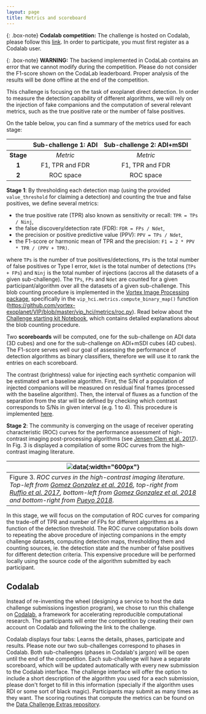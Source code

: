 ```yaml
---
layout: page
title: Metrics and scoreboard
---
```


{: .box-note}
**Codalab competition:** The challenge is hosted on Codalab, please follow this [link](https://competitions.codalab.org/competitions/20693). In order to participate, you must first register as a Codalab user.

{: .box-note}
**WARNING:** The backend implemented in CodaLab contains an error that we cannot modify during the competition. Please do not consider the F1-score shown on the CodaLab leaderboard. Proper analysis of the results will be done offline at the end of the competition.

This challenge is focusing on the task of exoplanet direct detection. In order to measure the detection capability of different algorithms, we will rely on the injection of fake companions and the computation of several relevant metrics, such as the true positive rate or the number of false positives. 

On the table below, you can find a summary of the metrics used for each stage:

|           |Sub-challenge 1: ADI   |Sub-challenge 2: ADI+mSDI
|:--:       |:--:                   |:--:
|**Stage**  |*Metric*               |*Metric*                    
|**1**      |F1, TPR and FDR        |F1, TPR and FDR
|**2**      |ROC space              |ROC space   

**Stage 1**: By thresholding each detection map (using the provided ``value_threshold`` for claiming a detection) and counting the true and false positives, we define several metrics:

* the true positive rate (TPR) also known as sensitivity or recall: ``TPR = TPs / Ninj``,
* the false discovery/detection rate (FDR): ``FDR = FPs / Ndet``,
* the precision or positive predictive value (PPV): ``PPV = TPs / Ndet``,
* the F1-score or harmonic mean of TPR and the precision: ``F1 = 2 * PPV * TPR / (PPV + TPR)``.

where ``TPs`` is the number of true positives/detections, ``FPs`` is the total number of false positives or Type I error, ``Ndet`` is the total number of detections (``TPs + FPs``) and ``Ninj`` is the total number of injections (accros all the datasets of a given sub-challenge). The ``TPs``, ``FPs`` and ``Ndet`` are counted for a given participant/algorithm over all the datasets of a given sub-challenge. This blob counting procedure is implemented in the [Vortex Image Processing package](https://github.com/vortex-exoplanet/VIP), specifically in the ``vip_hci.metrics.compute_binary_map()`` function (https://github.com/vortex-exoplanet/VIP/blob/master/vip_hci/metrics/roc.py). Read below about the [Challenge starting kit Notebook](https://github.com/carlgogo/exoimaging_challenge_extras/blob/master/DC1_starting_kit__with_output.ipynb), which contains detailed explanations about the blob counting procedure. 

Two **scoreboards** will be computed, one for the sub-challenge on ADI data (3D cubes) and one for the sub-challenge on ADI+mSDI cubes (4D cubes). The F1-score serves well our goal of assessing the performance of detection algorithms as binary classifiers, therefore we will use it to rank the entries on each scoreboard.

The contrast (brightness) value for injecting each synthetic companion will be estimated wrt a baseline algorithm. First, the S/N of a population of injected companions will be measured on residual final frames (processed with the baseline algorithm). Then, the interval of fluxes as a function of the separation from the star will be defined by checking which contrast corresponds to S/Ns in given interval (e.g. 1 to 4). This procedure is implemented [here](https://github.com/carlgogo/exoimaging_challenge_extras/blob/master/flux_estimation.py).

**Stage 2**: The community is converging on the usage of receiver operating characteristic (ROC) curves for the performance assessment of high-contrast imaging post-processing algorithms (see [Jensen Clem et al. 2017](https://arxiv.org/abs/1711.01215)). In Fig. 3 is displayed a compilation of some ROC curves from the high-contrast imaging literature. 

| ![data](https://raw.githubusercontent.com/carlgogo/exoimaging_challenge/master/assets/images/challenge_fig3.001.png){:width="600px"} |
|---|
| Figure 3. *ROC curves in the high-contrast imaging literature. Top-left from [Gomez Gonzalez et al. 2016](https://arxiv.org/abs/1602.08381), top-right from [Ruffio et al. 2017](https://arxiv.org/abs/1705.05477), bottom-left from [Gomez Gonzalez et al. 2018](https://arxiv.org/abs/1712.02841) and bottom-right from [Pueyo 2018](https://link.springer.com/referenceworkentry/10.1007/978-3-319-30648-3_10-1)*. |

In this stage, we will focus on the computation of ROC curves for comparing the trade-off of TPR and number of FPs for different algorithms as a function of the detection threshold. The ROC curve computation boils down to repeating the above procedure of injecting companions in the empty challenge datasets, computing detection maps, thresholding them and counting sources, ie. the detection state and the number of false positives for different detection criteria. This expensive procedure will be performed locally using the source code of the algorithm submitted by each participant.


## Codalab

Instead of re-inventing the wheel (designing a service to host the data challenge submissions ingestion program), we chose to run this challenge on [Codalab](http://codalab.org/), a framework for accelerating reproducible computational research. The participants will enter the competition by creating their own account on Codalab and following the link to the challenge. 

Codalab displays four tabs: Learns the details, phases, participate and results. Please note our two sub-challenges correspond to phases in Codalab. Both sub-challenges (phases in Codalab's jargon) will be open until the end of the competition. Each sub-challenge will have a separate scoreboard, which will be updated automatically with every new submission to the Codalab interface. The challenge interface will offer the option to include a short description of the algorithm you used for a each submission, please don't forget to fill in this information (specially if the algorithm uses RDI or some sort of black magic). Participants may submit as many times as they want. The scoring routines that compute the metrics can be found on the [Data Challenge Extras repository](https://github.com/carlgogo/exoimaging_challenge_extras).



